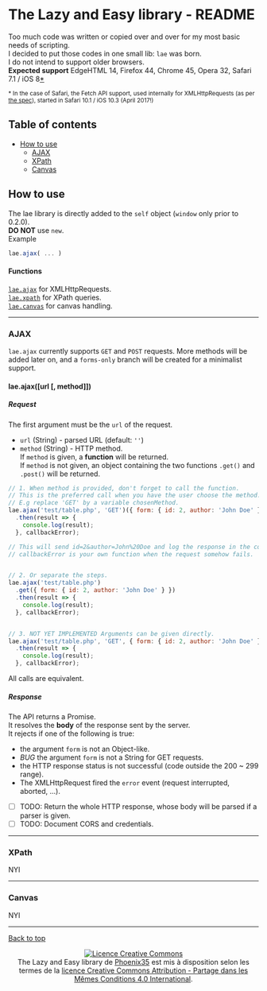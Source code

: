 # The Lazy and Easy library - README
Too much code was written or copied over and over for my most basic needs of
scripting.  
I decided to put those codes in one small lib: `lae` was born.  
I do not intend to support older browsers.  
**Expected support**
EdgeHTML 14,
Firefox 44,
Chrome 45,
Opera 32,
Safari 7.1 / iOS 8[\*](#safari-case)  

<sup id="safari-case">
  * In the case of Safari,
  the Fetch API support, used internally for XMLHttpRequests
  (as per <a href="https://xhr.spec.whatwg.org/#ref-for-concept-fetch%E2%91%A5" title="WhatWG XHR spec">the spec</a>),
  started in Safari 10.1 / iOS 10.3 (April 2017!)
</sup>

## Table of contents
- [How to use](#how-to-use)
  - [AJAX](#ajax)
  - [XPath](#xpath)
  - [Canvas](#canvas)

## How to use
The lae library is directly added to the `self` object
(`window` only prior to 0.2.0).  
**DO NOT** use `new`.  
Example
``` javascript
lae.ajax( ... )
```

#### Functions
[`lae.ajax`](#ajax) for XMLHttpRequests.  
[`lae.xpath`](#xpath) for XPath queries.  
[`lae.canvas`](#canvas) for canvas handling.  

---

### AJAX
`lae.ajax` currently supports `GET` and `POST` requests.
More methods will be added later on, and a `forms-only` branch will be created
for a minimalist support.
#### lae.ajax([url [, method]])
##### Request
The first argument must be the `url` of the request.
- `url` (String) - parsed URL (default: `''`)
- `method` (String) - HTTP method.  
If `method` is given, a **function** will be returned.  
If `method` is not given,
an object containing the two functions `.get()` and `.post()` will be returned.

``` javascript
// 1. When method is provided, don't forget to call the function.
// This is the preferred call when you have the user choose the method.
// E.g replace 'GET' by a variable chosenMethod.
lae.ajax('test/table.php', 'GET')({ form: { id: 2, author: 'John Doe' } })
  .then(result => {
    console.log(result);
  }, callbackError);

// This will send id=2&author=John%20Doe and log the response in the console.
// callbackError is your own function when the request somehow fails.


// 2. Or separate the steps.
lae.ajax('test/table.php')
  .get({ form: { id: 2, author: 'John Doe' } })
  .then(result => {
    console.log(result);
  }, callbackError);


// 3. NOT YET IMPLEMENTED Arguments can be given directly.
lae.ajax('test/table.php', 'GET', { form: { id: 2, author: 'John Doe' } })
  .then(result => {
    console.log(result);
  }, callbackError);

```
All calls are equivalent.

##### Response
The API returns a Promise.  
It resolves the **body** of the response sent by the server.  
It rejects if one of the following is true:
- the argument `form` is not an Object-like.
- *BUG* the argument `form` is not a String for GET requests.
- the HTTP response status is not successful (code outside the 200 ~ 299 range).
- The XMLHttpRequest fired the `error` event (request interrupted, aborted, ...).

- [ ] TODO: Return the whole HTTP response,
whose body will be parsed if a parser is given.
- [ ] TODO: Document CORS and credentials.

---

### XPath
NYI

---

### Canvas
NYI

---
[Back to top](#the-lazy-and-easy-library---readme)  

<div align="center">
  <a rel="license" href="http://creativecommons.org/licenses/by-sa/4.0/"><img alt="Licence Creative Commons" style="border-width:0" src="https://i.creativecommons.org/l/by-sa/4.0/88x31.png" /></a><br /><span xmlns:dct="http://purl.org/dc/terms/" property="dct:title">The Lazy and Easy library</span> de <a xmlns:cc="http://creativecommons.org/ns#" href="https://github.com/Phoenix35/lae" property="cc:attributionName" rel="cc:attributionURL">Phoenix35</a> est mis à disposition selon les termes de la <a rel="license" href="http://creativecommons.org/licenses/by-sa/4.0/">licence Creative Commons Attribution -  Partage dans les Mêmes Conditions 4.0 International</a>.
</div>
